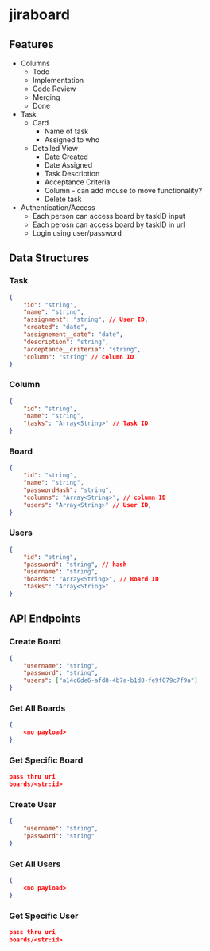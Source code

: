 # jiraboard

## Features

-   Columns
    -   Todo
    -   Implementation
    -   Code Review
    -   Merging
    -   Done
-   Task
    -   Card
        -   Name of task
        -   Assigned to who
    -   Detailed View
        -   Date Created
        -   Date Assigned
        -   Task Description
        -   Acceptance Criteria
        -   Column - can add mouse to move functionality?
        -   Delete task
-   Authentication/Access
    -   Each person can access board by taskID input
    -   Each perosn can access board by taskID in url
    -   Login using user/password

## Data Structures

### Task

```json
{
    "id": "string",
    "name": "string",
    "assignment": "string", // User ID,
    "created": "date",
    "assignement__date": "date",
    "description": "string",
    "acceptance__criteria": "string",
    "column": "string" // column ID
}
```

### Column

```json
{
    "id": "string",
    "name": "string",
    "tasks": "Array<String>" // Task ID
}
```

### Board

```json
{
    "id": "string",
    "name": "string",
    "passwordHash": "string",
    "columns": "Array<String>", // column ID
    "users": "Array<String>" // User ID,
}
```

### Users

```json
{
    "id": "string",
    "password": "string", // hash
    "username": "string",
    "boards": "Array<String>", // Board ID
    "tasks": "Array<String>"
}
```

## API Endpoints

### Create Board

```json
{
    "username": "string",
    "password": "string",
    "users": ["a14c6de6-afd8-4b7a-b1d8-fe9f079c7f9a"]
}
```

### Get All Boards

```json
{
    <no payload>
}
```

### Get Specific Board

```json
pass thru uri
boards/<str:id>
```

### Create User

```json
{
    "username": "string",
    "password": "string"
}
```

### Get All Users

```json
{
    <no payload>
}
```

### Get Specific User

```json
pass thru uri
boards/<str:id>
```
